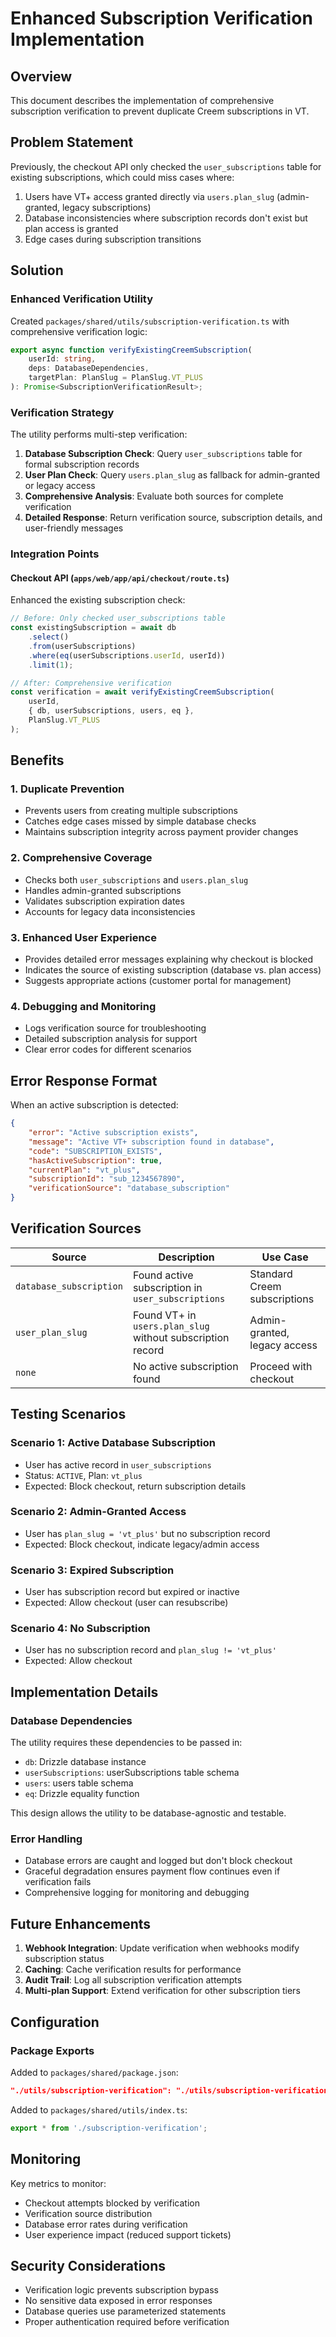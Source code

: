 # Enhanced Subscription Verification Implementation

## Overview

This document describes the implementation of comprehensive subscription verification to prevent duplicate Creem subscriptions in VT.

## Problem Statement

Previously, the checkout API only checked the `user_subscriptions` table for existing subscriptions, which could miss cases where:

1. Users have VT+ access granted directly via `users.plan_slug` (admin-granted, legacy subscriptions)
2. Database inconsistencies where subscription records don't exist but plan access is granted
3. Edge cases during subscription transitions

## Solution

### Enhanced Verification Utility

Created `packages/shared/utils/subscription-verification.ts` with comprehensive verification logic:

```typescript
export async function verifyExistingCreemSubscription(
    userId: string,
    deps: DatabaseDependencies,
    targetPlan: PlanSlug = PlanSlug.VT_PLUS
): Promise<SubscriptionVerificationResult>;
```

### Verification Strategy

The utility performs multi-step verification:

1. **Database Subscription Check**: Query `user_subscriptions` table for formal subscription records
2. **User Plan Check**: Query `users.plan_slug` as fallback for admin-granted or legacy access
3. **Comprehensive Analysis**: Evaluate both sources for complete verification
4. **Detailed Response**: Return verification source, subscription details, and user-friendly messages

### Integration Points

#### Checkout API (`apps/web/app/api/checkout/route.ts`)

Enhanced the existing subscription check:

```typescript
// Before: Only checked user_subscriptions table
const existingSubscription = await db
    .select()
    .from(userSubscriptions)
    .where(eq(userSubscriptions.userId, userId))
    .limit(1);

// After: Comprehensive verification
const verification = await verifyExistingCreemSubscription(
    userId,
    { db, userSubscriptions, users, eq },
    PlanSlug.VT_PLUS
);
```

## Benefits

### 1. Duplicate Prevention

- Prevents users from creating multiple subscriptions
- Catches edge cases missed by simple database checks
- Maintains subscription integrity across payment provider changes

### 2. Comprehensive Coverage

- Checks both `user_subscriptions` and `users.plan_slug`
- Handles admin-granted subscriptions
- Validates subscription expiration dates
- Accounts for legacy data inconsistencies

### 3. Enhanced User Experience

- Provides detailed error messages explaining why checkout is blocked
- Indicates the source of existing subscription (database vs. plan access)
- Suggests appropriate actions (customer portal for management)

### 4. Debugging and Monitoring

- Logs verification source for troubleshooting
- Detailed subscription analysis for support
- Clear error codes for different scenarios

## Error Response Format

When an active subscription is detected:

```json
{
    "error": "Active subscription exists",
    "message": "Active VT+ subscription found in database",
    "code": "SUBSCRIPTION_EXISTS",
    "hasActiveSubscription": true,
    "currentPlan": "vt_plus",
    "subscriptionId": "sub_1234567890",
    "verificationSource": "database_subscription"
}
```

## Verification Sources

| Source                  | Description                                                | Use Case                     |
| ----------------------- | ---------------------------------------------------------- | ---------------------------- |
| `database_subscription` | Found active subscription in `user_subscriptions`          | Standard Creem subscriptions |
| `user_plan_slug`        | Found VT+ in `users.plan_slug` without subscription record | Admin-granted, legacy access |
| `none`                  | No active subscription found                               | Proceed with checkout        |

## Testing Scenarios

### Scenario 1: Active Database Subscription

- User has active record in `user_subscriptions`
- Status: `ACTIVE`, Plan: `vt_plus`
- Expected: Block checkout, return subscription details

### Scenario 2: Admin-Granted Access

- User has `plan_slug = 'vt_plus'` but no subscription record
- Expected: Block checkout, indicate legacy/admin access

### Scenario 3: Expired Subscription

- User has subscription record but expired or inactive
- Expected: Allow checkout (user can resubscribe)

### Scenario 4: No Subscription

- User has no subscription record and `plan_slug != 'vt_plus'`
- Expected: Allow checkout

## Implementation Details

### Database Dependencies

The utility requires these dependencies to be passed in:

- `db`: Drizzle database instance
- `userSubscriptions`: userSubscriptions table schema
- `users`: users table schema
- `eq`: Drizzle equality function

This design allows the utility to be database-agnostic and testable.

### Error Handling

- Database errors are caught and logged but don't block checkout
- Graceful degradation ensures payment flow continues even if verification fails
- Comprehensive logging for monitoring and debugging

## Future Enhancements

1. **Webhook Integration**: Update verification when webhooks modify subscription status
2. **Caching**: Cache verification results for performance
3. **Audit Trail**: Log all subscription verification attempts
4. **Multi-plan Support**: Extend verification for other subscription tiers

## Configuration

### Package Exports

Added to `packages/shared/package.json`:

```json
"./utils/subscription-verification": "./utils/subscription-verification.ts"
```

Added to `packages/shared/utils/index.ts`:

```typescript
export * from './subscription-verification';
```

## Monitoring

Key metrics to monitor:

- Checkout attempts blocked by verification
- Verification source distribution
- Database error rates during verification
- User experience impact (reduced support tickets)

## Security Considerations

- Verification logic prevents subscription bypass
- No sensitive data exposed in error responses
- Database queries use parameterized statements
- Proper authentication required before verification
